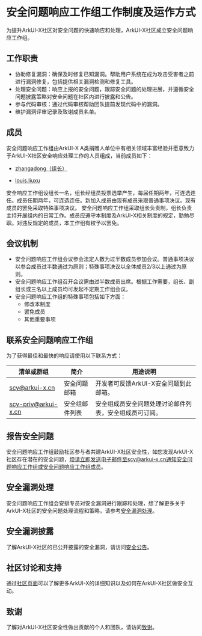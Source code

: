 # 安全问题响应工作组工作制度及运作方式

为提升ArkUI-X社区对安全问题的快速响应和处理，ArkUI-X社区成立安全问题响应工作组。

## 工作职责

+ 协助修复漏洞：确保及时修复已知漏洞。帮助用户系统在成为攻击受害者之前进行漏洞修复，包括提供相关漏洞检测和修复工具。
+ 处理安全问题：响应上报的安全问题，跟踪安全问题的处理进展，并遵循安全问题披露策略对安全问题在社区内进行披露和公告。
+ 参与代码审核：通过代码审核帮助团队提前发现代码中的漏洞。
+ 维护漏洞评审记录及致谢成员名单。

## 成员

安全问题响应工作组由ArkUI-X A类捐赠人单位中有相关领域丰富经验并愿意致力于ArkUI-X社区安全响应处理工作的人员组成，当前成员如下：

+ [zhangadong（组长）](https://gitcode.com/zhangadong)

<!-- 等待OH仓库同步 -->

+ [louis.liuxu](https://gitee.com/louis_liuxu)

安全响应工作组设组长一名，组长经组员投票选举产生，每届任期两年，可连选连任。成员任期两年，可连选连任。新加入成员由现有成员采取普通事项决议。现有成员的罢免采取特殊事项决议。
安全问题响应工作组采取组长负责制，组长负责主持开展组内的日常工作。成员应遵守本制度及ArkUI-X相关制度的规定，勤勉尽职。对违反规定的成员，本工作组有权予以罢免。

## 会议机制

- 安全问题响应工作组会议参会法定人数为过半数成员参加会议。普通事项决议以参会成员过半数通过为原则；特殊事项决议以全体成员2/3以上通过为原则。
- 安全问题响应工作组召开会议需由过半数成员出席。根据工作需要，组长、副组长或三名以上成员均可发起不定期工作组会议。
- 安全问题响应工作组的特殊事项包括如下方面：
    - 修改本制度
    - 罢免成员
    - 其他重要事项

## 联系安全问题响应工作组

为了获得最佳和最快的响应请使用以下联系方式：

| 清单或群组                             | 简介    | 用途说明                                                       |
| -------------------------------------- | ------- | ------------------------------------------------------------ |
| scy@arkui-x.cn                 | 安全问题邮箱 | 开发者可反馈ArkUI-X安全问题到此邮箱。 |
| scy-priv@arkui-x.cn            | 安全组邮件列表| 安全组成员安全问题处理讨论邮件列表，安全组成员可订阅。 |

## 报告安全问题

安全问题响应工作组鼓励社区参与者共建ArkUI-X社区安全性，如您发现ArkUI-X社区存在潜在的安全问题，烦请立即发送电子邮件至scy@arkui-x.cn通知安全问题响应工作组或安全问题响应工作组[成员](#成员)。

## 安全漏洞处理

安全问题响应工作组会安排专员对安全漏洞进行跟踪和处理，想了解更多关于ArkUI-X社区的安全问题处理流程和策略，请参考[安全漏洞处理](./security-process/README.md)。

## 安全漏洞披露

了解ArkUI-X社区的已公开披露的安全漏洞，请访问[安全公告](./security-process/security-disclosure.md)。

## 社区讨论和支持

通过[社区页面](https://gitcode.com/arkui-x)可以了解更多ArkUI-X的详细知识以及如何在ArkUI-X社区做安全互动。

## 致谢

了解对ArkUI-X社区安全性做出贡献的个人和团队，请访问[致谢](./security-process/Acknowledgements.md)。
